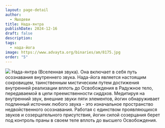 ```yaml
---
layout: page-detail
author:
  - Яшодеви
title: Нада-янтра
publishDate: 2024-12-16
draft: false
description: 
tags:
  - нада-йога
image: https://www.advayta.org/binaries/am/8175.jpg
order: "5"
---
```

![](https://www.advayta.org/binaries/am/8175.jpg)
Нада-янтра (Вселенная звука). Она включает в себя путь осознавания внутреннего звука. Нада-йога является настоящим сокровищем, таинственным мистическим путем достижения внутренней реализации вплоть до Освобождения в Радужное тело, передаваемой в цепи преемственности сиддхов. Медитируя на внутренний звук, внешние звуки пяти элементов, йогин обнаруживает подлинный источник любого звука - это изначальное пространство недвойственного осознавания. Работая с единством проявляющихся звуков и созерцательного присутствия, йогин силой созерцания берет под контроль праны в своем теле вплоть до высшего Освобождения. 